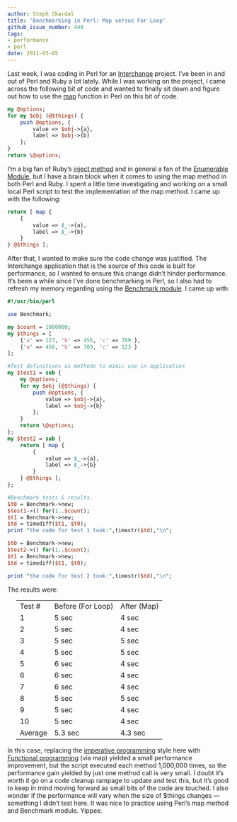 ```yaml
---
author: Steph Skardal
title: 'Benchmarking in Perl: Map versus For Loop'
github_issue_number: 448
tags:
- performance
- perl
date: 2011-05-05
---
```




Last week, I was coding in Perl for an [Interchange](http://www.icdevgroup.org/i/dev) project. I’ve been in and out of Perl and Ruby a lot lately. While I was working on the project, I came across the following bit of code and wanted to finally sit down and figure out how to use the [map](https://perldoc.perl.org/functions/map.html) function in Perl on this bit of code.

```perl
my @options;
for my $obj (@$things) {
    push @options, {
        value => $obj->{a},
        label => $obj->{b}
    };        
}
return \@options;
```

I’m a big fan of Ruby’s [inject method](https://ruby-doc.org/core-2.5.1/Enumerable.html#M001494) and in general a fan of the [Enumerable Module](https://ruby-doc.org/core-2.5.1/Enumerable.html), but I have a brain block when it comes to using the map method in both Perl and Ruby. I spent a little time investigating and working on a small local Perl script to test the implementation of the map method. I came up with the following:

```perl
return [ map {
    {
        value => $_->{a},
        label => $_->{b}
    }
} @$things ];
```

After that, I wanted to make sure the code change was justified. The Interchange application that is the source of this code is built for performance, so I wanted to ensure this change didn’t hinder performance. It’s been a while since I’ve done benchmarking in Perl, so I also had to refresh my memory regarding using the [Benchmark module](https://perldoc.perl.org/Benchmark.html). I came up with:

```perl
#!/usr/bin/perl

use Benchmark;

my $count = 1000000;
my $things = [
    {'a' => 123, 'b' => 456, 'c' => 789 },
    {'a' => 456, 'b' => 789, 'c' => 123 }
];

#Test definitions as methods to mimic use in application
my $test1 = sub {
    my @options;
    for my $obj (@$things) {
        push @options, {
            value => $obj->{a},
            label => $obj->{b} 
        };
    }
    return \@options;
};
my $test2 = sub {
    return [ map {
        { 
            value => $_->{a},
            label => $_->{b}
        }
    } @$things ];
};

#Benchmark tests & results.
$t0 = Benchmark->new;
$test1->() for(1..$count);
$t1 = Benchmark->new;
$td = timediff($t1, $t0);
print "the code for test 1 took:",timestr($td),"\n";

$t0 = Benchmark->new;
$test2->() for(1..$count);
$t1 = Benchmark->new;
$td = timediff($t1, $t0);

print "the code for test 2 took:",timestr($td),"\n";
```

The results were:

<table cellpadding="5" cellspacing="0" style="margin-left:20px;">
<tbody><tr>
<td>Test #</td>
<td>Before (For Loop)</td>
<td>After (Map)</td>
</tr>
<tr>
<td>1</td>
<td>5 sec</td>
<td>4 sec</td>
</tr>
<tr>
<td>2</td>
<td>5 sec</td>
<td>4 sec</td>
</tr>
<tr>
<td>3</td>
<td>5 sec</td>
<td>5 sec</td>
</tr>
<tr>
<td>4</td>
<td>5 sec</td>
<td>5 sec</td>
</tr>
<tr>
<td>5</td>
<td>6 sec</td>
<td>4 sec</td>
</tr>
<tr>
<td>6</td>
<td>6 sec</td>
<td>4 sec</td>
</tr>
<tr>
<td>7</td>
<td>6 sec</td>
<td>4 sec</td>
</tr>
<tr>
<td>8</td>
<td>5 sec</td>
<td>5 sec</td>
</tr>
<tr>
<td>9</td>
<td>5 sec</td>
<td>4 sec</td>
</tr>
<tr>
<td>10</td>
<td>5 sec</td>
<td>4 sec</td>
</tr>
<tr>
<td>Average</td>
<td>5.3 sec</td>
<td>4.3 sec</td>
</tr>
</tbody></table>

In this case, replacing the [imperative programming](https://en.wikipedia.org/wiki/Imperative_programming) style here with [Functional programming](https://en.wikipedia.org/wiki/Functional_programming) (via map) yielded a small performance improvement, but the script executed each method 1,000,000 times, so the performance gain yielded by just one method call is very small. I doubt it’s worth it go on a code cleanup rampage to update and test this, but it’s good to keep in mind moving forward as small bits of the code are touched. I also wonder if the performance will vary when the size of $things changes — something I didn’t test here. It was nice to practice using Perl’s map method and Benchmark module. Yippee.


